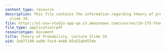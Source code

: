 ```yaml
---
content_type: resource
description: This file contains the information regarding theory of probability, lecture
  slide 39.
file: https://ol-ocw-studio-app-qa.s3.amazonaws.com/courses/18-175-theory-of-probability-spring-2014/3a977190aa9bfacd4eb6b5a52abd57de_MIT18_175S14_Lecture39.pdf
file_type: application/pdf
resourcetype: Document
title: Theory of Probability, Lecture Slide 39
uid: 3a977190-aa9b-facd-4eb6-b5a52abd57de
---
```

